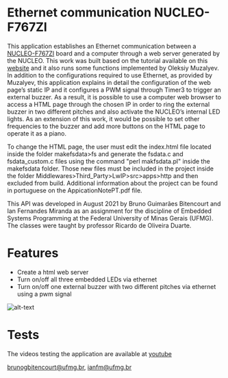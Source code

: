 # Ethernet communication NUCLEO-F767ZI

This application establishes an Ethernet communication between a [NUCLEO-F767ZI](https://www.st.com/en/evaluation-tools/nucleo-f767zi.html) board and a computer through a web server generated by the NUCLEO. This work was built based on the tutorial available on this [website](http://ausleuchtung.ch/stm32-nucleo-f767zi-web-server/) and it also runs some functions implemented by Oleksiy Muzalyev. In addition to the configurations required to use Ethernet, as provided by Muzalyev, this application explains in detail the configuration of the web page’s static IP and it configures a PWM signal through Timer3 to trigger an external buzzer. As a result, it is possible to use a computer web browser to access a HTML page through the chosen IP in order to ring the external buzzer in two different pitches and also activate the NUCLEO’s internal LED lights. As an extension of this work, it would be possible to set other frequencies to the buzzer and add more buttons on the HTML page to operate it as a piano.

To change the HTML page, the user must edit the index.html file located inside the folder makefsdata>fs and generate the fsdata.c and fsdata_custom.c files using the command "perl makfsdata.pl" inside the makefsdata folder. Those new files must be included in the project inside the folder Middlewares>Third_Party>LwIP>src>apps>http and then excluded from build. Additional information about the project can be found in portuguese on the AppicationNotePT.pdf file.

This API was developed in August 2021 by Bruno Guimarães Bitencourt and Ian Fernandes Miranda as an assignment for the discipline of Embedded Systems Programming at the Federal University of Minas Gerais (UFMG). The classes were taught by professor Ricardo de Oliveira Duarte.


# Features
* Create a html web server 
* Turn on/off all three embedded LEDs via ethernet
* Turn on/off one external buzzer with two different pitches via ethernet using a pwm signal

![alt-text](https://github.com/ianfmir/Ethernet_application_stm32/blob/main/Test_LEDs.gif)

# Tests
The videos testing the application are available at [youtube](https://youtube.com/playlist?list=PL8WsQAWlkRIEzk8TU-czDBvDHBigMxnuq)


[brunogbitencourt@ufmg.br](mailto:brunogbitencourt@ufmg.br), [ianfm@ufmg.br](mailto:ianfm@ufmg.br)

